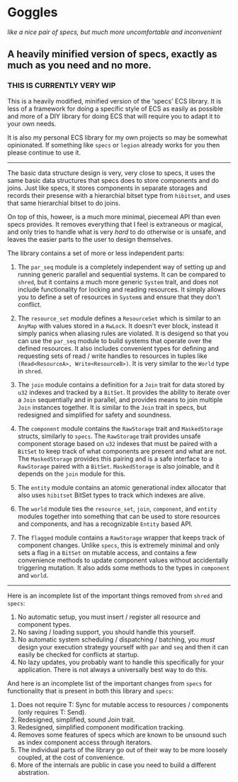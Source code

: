 # Goggles #

*like a nice pair of specs, but much more uncomfortable and inconvenient*

## A heavily minified version of specs, exactly as much as you need and no more.

### THIS IS CURRENTLY VERY WIP ###

This is a heavily modified, minified version of the 'specs' ECS library.  It is
less of a framework for doing a specific style of ECS as easily as possible and
more of a DIY library for doing ECS that will require you to adapt it to your
own needs.

It is also my personal ECS library for my own projects so may be somewhat
opinionated.  If something like `specs` or `legion` already works for you then
please continue to use it.

---

The basic data structure design is very, very close to specs, it uses the same
basic data structures that specs does to store components and do joins.  Just
like specs, it stores components in separate storages and records their presense
with a hierarchial bitset type from `hibitset`, and uses that same hierarchial
bitset to do joins.

On top of this, howeer, is a much more minimal, piecemeal API than even specs
provides.  It removes everything that I feel is extraneous or magical, and only
tries to handle what is very *hard* to do otherwise or is unsafe, and leaves the
easier parts to the user to design themselves.

The library contains a set of more or less independent parts:

1) The `par_seq` module is a completely independent way of setting up and
   running generic parallel and sequential systems.  It can be compared to
   `shred`, but it contains a much more generic `System` trait, and does not
   include functionality for locking and reading resources.  It simply allows
   you to define a set of resources in `System`s and ensure that they don't
   conflict.

2) The `resource_set` module defines a `ResourceSet` which is similar to an
   `AnyMap` with values stored in a `RwLock`.  It doesn't ever block, instead it
   simply panics when aliasing rules are violated.  It is desigend so that you
   can use the `par_seq` module to build systems that operate over the defined
   resources.  It also includes convenient types for defining and requesting
   sets of read / write handles to resources in tuples like `(Read<ResourceA>,
   Write<ResourceB>)`.  It is very similar to the `World` type in `shred`.
   
3) The `join` module contains a definition for a `Join` trait for data stored by
   `u32` indexes and tracked by a `BitSet`.  It provides the ability to iterate
   over a `Join` sequentially and in parallel, and provides means to join
   multiple `Join` instances together.  It is similar to the `Join` trait in
   specs, but redesigned and simplified for safety and soundness.
   
4) The `component` module contains the `RawStorage` trait and `MaskedStorage`
   structs, similarly to `specs`.  The `RawStorage` trait provides unsafe
   component storage based on `u32` indexes that must be paired with a `BitSet`
   to keep track of what components are present and what are not.  The
   `MaskedStorage` provides this pairing and is a safe interface to a
   `RawStorage` paired with a `BitSet`.  `MaskedStorage` is also joinable, and
   it depends on the `join` module for this.

5) The `entity` module contains an atomic generational index allocator that also
   uses `hibitset` BitSet types to track which indexes are alive.
   
6) The `world` module ties the `resource_set`, `join`, `component`, and `entity`
   modules together into something that can be used to store resources and
   components, and has a recognizable `Entity` based API.

7) The `flagged` module contains a `RawStorage` wrapper that keeps track of
   component changes.  Unlike `specs`, this is extremely minimal and only sets a
   flag in a `BitSet` on mutable access, and contains a few convenience methods
   to update component values without accidentally triggering mutation.  It also
   adds some methods to the types in `component` and `world`.

---

Here is an incomplete list of the important things removed from `shred`
and `specs`:

1) No automatic setup, you must insert / register all resource and component types.
2) No saving / loading support, you should handle this yourself.
3) No automatic system scheduling / dispatching / batching, you *must* design
   your execution strategy yourself with `par` and `seq` and then it can easily
   be checked for conflicts at startup.
4) No lazy updates, you probably want to handle this specifically for your
   application.  There is not always a universally best way to do this.

And here is an incomplete list of the important changes from `specs` for
functionality that is present in both this library and `specs`:

1) Does not require T: Sync for mutable access to resources / components (only
   requires T: Send).
2) Redesigned, simplified, sound Join trait.
3) Redesigned, simplified component modification tracking.
4) Removes some features of specs which are known to be unsound such as index
   component access through iterators.
5) The individual parts of the library go out of their way to be more loosely
   coupled, at the cost of convenience.
5) More of the internals are public in case you need to build a different
   abstration.
